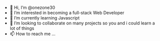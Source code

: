 - 👋 Hi, I’m @onezone30
- 👀 I’m interested in becoming a full-stack Web Developer
- 🌱 I’m currently learning Javascript
- 💞️ I’m looking to collaborate on many projects so you and i could learn a lot of things
- 📫 How to reach me ...

<!---
onezone30/onezone30 is a ✨ special ✨ repository because its `README.md` (this file) appears on your GitHub profile.
You can click the Preview link to take a look at your changes.
--->
